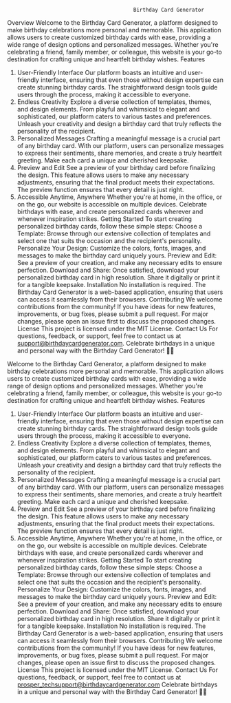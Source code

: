                                              Birthday Card Generator
Overview
Welcome to the Birthday Card Generator, a platform designed to make birthday celebrations more personal and memorable. This application allows users to create customized birthday cards with ease, providing a wide range of design options and personalized messages. Whether you're celebrating a friend, family member, or colleague, this website is your go-to destination for crafting unique and heartfelt birthday wishes.
Features
1. User-Friendly Interface
Our platform boasts an intuitive and user-friendly interface, ensuring that even those without design expertise can create stunning birthday cards. The straightforward design tools guide users through the process, making it accessible to everyone.
2. Endless Creativity
Explore a diverse collection of templates, themes, and design elements. From playful and whimsical to elegant and sophisticated, our platform caters to various tastes and preferences. Unleash your creativity and design a birthday card that truly reflects the personality of the recipient.
3. Personalized Messages
Crafting a meaningful message is a crucial part of any birthday card. With our platform, users can personalize messages to express their sentiments, share memories, and create a truly heartfelt greeting. Make each card a unique and cherished keepsake.
4. Preview and Edit
See a preview of your birthday card before finalizing the design. This feature allows users to make any necessary adjustments, ensuring that the final product meets their expectations. The preview function ensures that every detail is just right.
5. Accessible Anytime, Anywhere
Whether you're at home, in the office, or on the go, our website is accessible on multiple devices. Celebrate birthdays with ease, and create personalized cards wherever and whenever inspiration strikes.
Getting Started
To start creating personalized birthday cards, follow these simple steps:
Choose a Template: Browse through our extensive collection of templates and select one that suits the occasion and the recipient's personality.
Personalize Your Design: Customize the colors, fonts, images, and messages to make the birthday card uniquely yours.
Preview and Edit: See a preview of your creation, and make any necessary edits to ensure perfection.
Download and Share: Once satisfied, download your personalized birthday card in high resolution. Share it digitally or print it for a tangible keepsake.
Installation
No installation is required. The Birthday Card Generator is a web-based application, ensuring that users can access it seamlessly from their browsers.
Contributing
We welcome contributions from the community! If you have ideas for new features, improvements, or bug fixes, please submit a pull request. For major changes, please open an issue first to discuss the proposed changes.
License
This project is licensed under the MIT License.
Contact Us
For questions, feedback, or support, feel free to contact us at support@birthdaycardgenerator.com.
Celebrate birthdays in a unique and personal way with the Birthday Card Generator! 🎉🎂

Welcome to the Birthday Card Generator, a platform designed to make birthday celebrations more personal and memorable. This application allows users to create customized birthday cards with ease, providing a wide range of design options and personalized messages. Whether you're celebrating a friend, family member, or colleague, this website is your go-to destination for crafting unique and heartfelt birthday wishes.
Features
1. User-Friendly Interface
Our platform boasts an intuitive and user-friendly interface, ensuring that even those without design expertise can create stunning birthday cards. The straightforward design tools guide users through the process, making it accessible to everyone.
2. Endless Creativity
Explore a diverse collection of templates, themes, and design elements. From playful and whimsical to elegant and sophisticated, our platform caters to various tastes and preferences. Unleash your creativity and design a birthday card that truly reflects the personality of the recipient.
3. Personalized Messages
Crafting a meaningful message is a crucial part of any birthday card. With our platform, users can personalize messages to express their sentiments, share memories, and create a truly heartfelt greeting. Make each card a unique and cherished keepsake.
4. Preview and Edit
See a preview of your birthday card before finalizing the design. This feature allows users to make any necessary adjustments, ensuring that the final product meets their expectations. The preview function ensures that every detail is just right.
5. Accessible Anytime, Anywhere
Whether you're at home, in the office, or on the go, our website is accessible on multiple devices. Celebrate birthdays with ease, and create personalized cards wherever and whenever inspiration strikes.
Getting Started
To start creating personalized birthday cards, follow these simple steps:
Choose a Template: Browse through our extensive collection of templates and select one that suits the occasion and the recipient's personality.
Personalize Your Design: Customize the colors, fonts, images, and messages to make the birthday card uniquely yours.
Preview and Edit: See a preview of your creation, and make any necessary edits to ensure perfection.
Download and Share: Once satisfied, download your personalized birthday card in high resolution. Share it digitally or print it for a tangible keepsake.
Installation
No installation is required. The Birthday Card Generator is a web-based application, ensuring that users can access it seamlessly from their browsers.
Contributing
We welcome contributions from the community! If you have ideas for new features, improvements, or bug fixes, please submit a pull request. For major changes, please open an issue first to discuss the proposed changes.
License
This project is licensed under the MIT License.
Contact Us
For questions, feedback, or support, feel free to contact us at prosper_techsupport@birthdaycardgenerator.com
Celebrate birthdays in a unique and personal way with the Birthday Card Generator! 🎉🎂
